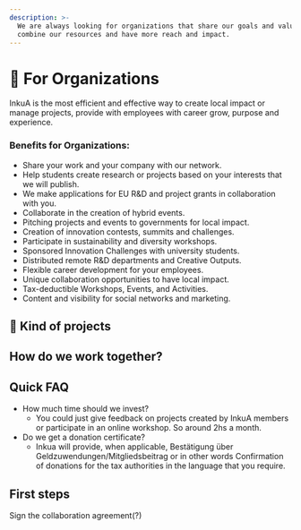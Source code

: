 ```yaml
---
description: >-
  We are always looking for organizations that share our goals and values, to
  combine our resources and have more reach and impact.
---
```


# 🏦 For Organizations

InkuA is the most efficient and effective way to create local impact or manage projects, provide with employees with career grow, purpose and experience.&#x20;

### Benefits for Organizations:&#x20;

* Share your work and your company with our network.
* Help students create research or projects based on your interests that we will publish.&#x20;
* We make applications for EU R\&D and project grants in collaboration with you.&#x20;
* Collaborate in the creation of hybrid events.
* Pitching projects and events to governments for local impact.
* Creation of innovation contests, summits and challenges.&#x20;
* Participate in sustainability and diversity workshops.
* Sponsored Innovation Challenges with university students.
* Distributed remote R\&D departments and Creative Outputs.
* Flexible career development for your employees.
* Unique collaboration opportunities to have local impact.
* Tax-deductible Workshops, Events, and Activities.
* Content and visibility for social networks and marketing.





## 🚧 Kind of projects

## How do we work together?

## Quick FAQ

* How much time should we invest?
  * You could just give feedback on projects created by InkuA members or participate in an online workshop. So around 2hs a month.
* Do we get a donation certificate?
  * Inkua will provide, when applicable, Bestätigung über Geldzuwendungen/Mitgliedsbeitrag or in other words Confirmation of donations for the tax authorities in the language that you require.

## First steps

Sign the collaboration agreement(?)
